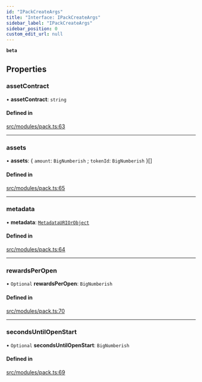 ```yaml
---
id: "IPackCreateArgs"
title: "Interface: IPackCreateArgs"
sidebar_label: "IPackCreateArgs"
sidebar_position: 0
custom_edit_url: null
---
```


**`beta`**

## Properties

### assetContract

• **assetContract**: `string`

#### Defined in

[src/modules/pack.ts:63](https://github.com/PrasoonPratham/nftlabs-sdk-ts/blob/3077f6d/src/modules/pack.ts#L63)

___

### assets

• **assets**: { `amount`: `BigNumberish` ; `tokenId`: `BigNumberish`  }[]

#### Defined in

[src/modules/pack.ts:65](https://github.com/PrasoonPratham/nftlabs-sdk-ts/blob/3077f6d/src/modules/pack.ts#L65)

___

### metadata

• **metadata**: [`MetadataURIOrObject`](../modules#metadatauriorobject)

#### Defined in

[src/modules/pack.ts:64](https://github.com/PrasoonPratham/nftlabs-sdk-ts/blob/3077f6d/src/modules/pack.ts#L64)

___

### rewardsPerOpen

• `Optional` **rewardsPerOpen**: `BigNumberish`

#### Defined in

[src/modules/pack.ts:70](https://github.com/PrasoonPratham/nftlabs-sdk-ts/blob/3077f6d/src/modules/pack.ts#L70)

___

### secondsUntilOpenStart

• `Optional` **secondsUntilOpenStart**: `BigNumberish`

#### Defined in

[src/modules/pack.ts:69](https://github.com/PrasoonPratham/nftlabs-sdk-ts/blob/3077f6d/src/modules/pack.ts#L69)
